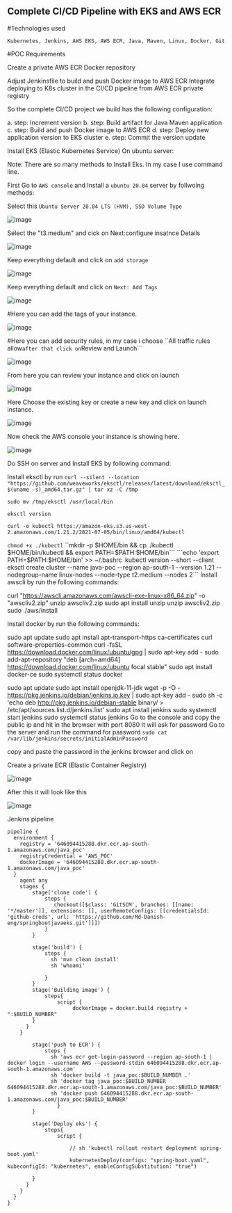 ## Complete CI/CD Pipeline with EKS and AWS ECR

#Technologies used

```Kubernetes, Jenkins, AWS EKS, AWS ECR, Java, Maven, Linux, Docker, Git```

#POC Requirements

Create a private AWS ECR Docker repository

Adjust Jenkinsfile to build and push Docker image to AWS ECR Integrate deploying to K8s cluster in the CI/CD pipeline from AWS ECR private registry

So the complete CI/CD project we build has the following configuration:

a.  step: Increment version
b.  step: Build artifact for Java Maven application
c.  step: Build and push Docker image to AWS ECR
d.  step: Deploy new application version to EKS cluster
e.  step: Commit the version update


Install EKS (Elastic Kubernetes Service) On ubuntu server:

Note: There are so many methods to Install Eks. In my case I use command line.

First Go to ```AWS console``` and Install a ```ubuntu 20.04``` server by follwoing methods:

Select this ```Ubuntu Server 20.04 LTS (HVM), SSD Volume Type```

![image](https://user-images.githubusercontent.com/85988020/187845138-a4572857-6973-4b1e-b924-742992b24c66.png)

Select the "t3.medium" and cick on  Next:configure insatnce Details

![image](https://user-images.githubusercontent.com/85988020/188131393-112e49e8-70b7-455b-96f9-b8d75c6aa47b.png)

Keep everything default and click on ```add storage```

![image](https://user-images.githubusercontent.com/85988020/188131650-dec0809c-fdc3-415a-bad6-c168ec93bfc6.png)

Keep everything default and click on ```Next: Add Tags```

![image](https://user-images.githubusercontent.com/85988020/188131984-d27eb40d-9552-4d97-b1a4-b9f8538099a4.png)

 #Here you can add the tags of your instance.

![image](https://user-images.githubusercontent.com/85988020/187847261-a895ba3b-b1ca-46d8-8289-3d4be5cfd66d.png)

#Here you can add security rules, in my case i choose ``All traffic rules allow``` after that click on ```Review and Launch```

![image](https://user-images.githubusercontent.com/85988020/187847881-646d0f2c-87f6-4a7f-9f4c-9c0d6cd58ba0.png)

From here you can review your instance and click on launch

![image](https://user-images.githubusercontent.com/85988020/187848296-fd1ff808-168a-4b17-bbed-ecdf55430ca9.png)

Here Choose the existing key or create a new key and click on launch instance.

![image](https://user-images.githubusercontent.com/85988020/188130515-8d726a9d-5ca6-4e05-90c3-9988cb806d8e.png)

Now check the AWS console your instance is showing here.

![image](https://user-images.githubusercontent.com/85988020/188130787-da310a5f-66d7-457c-990d-53706746d1ad.png)

Do SSH on server and Install EKS by following command:

Install eksctl by run ```curl --silent --location "https://github.com/weaveworks/eksctl/releases/latest/download/eksctl_$(uname -s)_amd64.tar.gz" | tar xz -C /tmp```

```sudo mv /tmp/eksctl /usr/local/bin```

```eksctl version```

```curl -o kubectl https://amazon-eks.s3.us-west-2.amazonaws.com/1.21.2/2021-07-05/bin/linux/amd64/kubectl```

```chmod +x ./kubectl```
``mkdir -p $HOME/bin && cp ./kubectl $HOME/bin/kubectl && export PATH=$PATH:$HOME/bin```
```echo 'export PATH=$PATH:$HOME/bin' >> ~/.bashrc```
```kubectl version --short --client```
```eksctl create cluster --name java-poc --region ap-south-1 --version 1.21 --nodegroup-name linux-nodes --node-type t2.medium --nodes 2```
Install awscli by run the following commands:

curl "https://awscli.amazonaws.com/awscli-exe-linux-x86_64.zip" -o "awscliv2.zip"
 unzip awscliv2.zip
sudo apt install unzip
unzip awscliv2.zip
 sudo ./aws/install

Install docker by run the following commands:

sudo apt update
sudo apt install apt-transport-https ca-certificates curl software-properties-common
curl -fsSL https://download.docker.com/linux/ubuntu/gpg | sudo apt-key add -
sudo add-apt-repository "deb [arch=amd64] https://download.docker.com/linux/ubuntu focal stable"
 sudo apt install docker-ce
sudo systemctl status docker


sudo apt update
 sudo apt install openjdk-11-jdk
 wget -p -O - https://pkg.jenkins.io/debian/jenkins.io.key | sudo apt-key add -
sudo sh -c 'echo deb http://pkg.jenkins.io/debian-stable binary/ > /etc/apt/sources.list.d/jenkins.list'
sudo apt install jenkins
sudo systemctl start jenkins
sudo systemctl status jenkins
Go to the console and copy the public ip and hit in the browser with port 8080
It will ask for password
Go to the server and run the command for password ```sudo cat /var/lib/jenkins/secrets/initialAdminPassword```

copy and paste the password in the jenkins browser and click on 





Create a private ECR (Elastic Container Registry)

![image](https://user-images.githubusercontent.com/85988020/188152096-794a4ec1-12d2-443a-81ba-0b7cd1988e94.png)

After this it will look like this

![image](https://user-images.githubusercontent.com/85988020/188152501-201bcf2f-94b9-4e60-bdfe-596095b6beae.png)


Jenkins pipeline
```
pipeline {
  environment {
    registry = '646094415288.dkr.ecr.ap-south-1.amazonaws.com/java_poc'
    registryCredential = 'AWS_POC'
    dockerImage = '646094415288.dkr.ecr.ap-south-1.amazonaws.com/java_poc'
  }
    agent any    
    stages {
        stage('clone code') {
            steps {
               checkout([$class: 'GitSCM', branches: [[name: '*/master']], extensions: [], userRemoteConfigs: [[credentialsId: 'github-creds', url: 'https://github.com/Md-Danish-eng/springbootjavaeks.git']]])
            }
        }    

        stage('build') {
            steps {
              sh 'mvn clean install'
              sh 'whoami'
                
            }
        } 
        stage('Building image') {
            steps{
                script {
                     dockerImage = docker.build registry + ":$BUILD_NUMBER"
        }
      }
    }
    
        stage('push to ECR') {
            steps {
              sh 'aws ecr get-login-password --region ap-south-1 | docker login --username AWS --password-stdin 646094415288.dkr.ecr.ap-south-1.amazonaws.com'
              sh 'docker build -t java_poc:$BUILD_NUMBER .'
              sh 'docker tag java_poc:$BUILD_NUMBER 646094415288.dkr.ecr.ap-south-1.amazonaws.com/java_poc:$BUILD_NUMBER'
              sh 'docker push 646094415288.dkr.ecr.ap-south-1.amazonaws.com/java_poc:$BUILD_NUMBER'
                }
        }

        stage('Deploy eks') {
            steps{
                script {
                    
                    // sh 'kubectl rollout restart deployment spring-boot.yaml' 
                    kubernetesDeploy(configs: "spring-boot.yaml", kubeconfigId: "kubernetes", enableConfigSubstitution: "true")

        }
      }
    }
  }  
}
```





